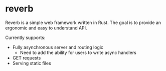 # reverb

Reverb is a simple web framework written in Rust. The goal is to provide an ergonomic and easy to understand API.

Currently supports:
* Fully asynchronous server and routing logic
  * Need to add the ability for users to write async handlers
*  GET requests
*  Serving static files
